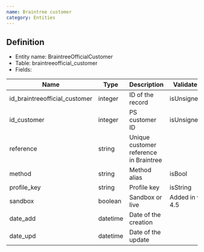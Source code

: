 ```yaml
---
name: Braintree customer
category: Entities
---
```


## Definition

* Entity name: BraintreeOfficialCustomer
* Table: braintreeofficial_customer
* Fields:

|Name|Type|Description|Validateur|
|------|------|------|------|
|id_braintreeofficial_customer|integer|ID of the record|isUnsignedId|
|id_customer|integer|PS customer ID|isUnsignedId|
|reference|string|Unique customer reference in Braintree|
|method|string|Method alias|isBool|
|profile_key|string|Profile key|isString|
|sandbox|boolean|Sandbox or live|Added in v. 4.5|
|date_add|datetime|Date of the creation||
|date_upd|datetime|Date of the update||

 
